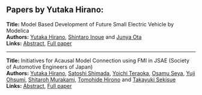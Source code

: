 <h2>Papers by Yutaka Hirano:</h2>
<p>
<b>Title:</b> Model Based Development of Future Small Electric Vehicle by Modelica<br />
<b>Authors:</b> <a href="../authors/author_136.html">Yutaka Hirano</a>, <a href="../authors/author_146.html">Shintaro Inoue</a> and <a href="../authors/author_224.html">Junya Ota</a><br />
<b>Links:</b> <a href="../abstracts/abstract_15.pdf">Abstract</a>, <a href="../submissions/ecp15118143_HiranoInoueOta.pdf">Full paper</a>
</p>
<hr />
<p>
<b>Title:</b> Initiatives for Acausal Model Connection using FMI in JSAE (Society of Automotive Engineers of Japan)<br />
<b>Authors:</b> <a href="../authors/author_136.html">Yutaka Hirano</a>, <a href="../authors/author_286.html">Satoshi Shimada</a>, <a href="../authors/author_302.html">Yoichi Teraoka</a>, <a href="../authors/author_284.html">Osamu Seya</a>, <a href="../authors/author_219.html">Yuji Ohsumi</a>, <a href="../authors/author_208.html">Shitaroh Murakami</a>, <a href="../authors/author_137.html">Tomohide Hirono</a> and <a href="../authors/author_282.html">Takayuki Sekisue</a><br />
<b>Links:</b> <a href="../abstracts/abstract_85.pdf">Abstract</a>, <a href="../submissions/ecp15118795_HiranoShimadaTeraokaSeyaOhsumiMurakamiHironoSekisue.pdf">Full paper</a>
</p>